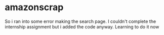 # amazonscrap
So i ran into some error making the search page. I couldn't complete the internship assignment but i added the code anyway. 
Learning to do it now
